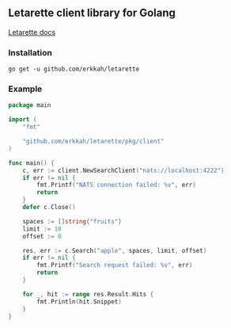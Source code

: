 ## Letarette client library for Golang

[Letarette docs](https://letarette.io/docs)

### Installation

```
go get -u github.com/erkkah/letarette
```

### Example

```go
package main

import (
	"fmt"

	"github.com/erkkah/letarette/pkg/client"
)

func main() {
	c, err := client.NewSearchClient("nats://localhost:4222")
	if err != nil {
		fmt.Printf("NATS connection failed: %v", err)
		return
	}
	defer c.Close()

	spaces := []string{"fruits"}
	limit := 10
	offset := 0

	res, err := c.Search("apple", spaces, limit, offset)
	if err != nil {
		fmt.Printf("Search request failed: %v", err)
		return
	}

	for _, hit := range res.Result.Hits {
		fmt.Println(hit.Snippet)
	}
}


```